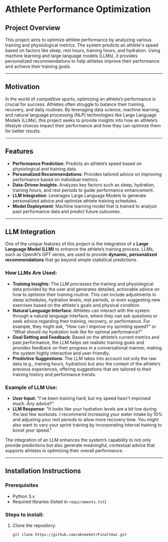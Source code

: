 # Athlete Performance Optimization

## Project Overview

This project aims to optimize athlete performance by analyzing various training and physiological metrics. The system predicts an athlete's speed based on factors like sleep, rest hours, training hours, and hydration. Using machine learning and large language models (LLMs), it provides personalized recommendations to help athletes improve their performance and achieve their training goals.

---

## Motivation

In the world of competitive sports, optimizing an athlete’s performance is crucial for success. Athletes often struggle to balance their training, recovery, and daily routines. By leveraging data science, machine learning, and natural language processing (NLP) technologies like Large Language Models (LLMs), this project seeks to provide insights into how an athlete’s lifestyle choices impact their performance and how they can optimize them for better results.

---

## Features

- **Performance Prediction**: Predicts an athlete’s speed based on physiological and training data.
- **Personalized Recommendations**: Provides tailored advice on improving performance based on individual metrics.
- **Data-Driven Insights**: Analyzes key factors such as sleep, hydration, training hours, and rest periods to guide performance enhancement.
- **LLM Integration**: Leverages Large Language Models to generate personalized advice and optimize athlete training schedules.
- **Model Deployment**: Machine learning model that is trained to analyze past performance data and predict future outcomes.

---

## LLM Integration

One of the unique features of this project is the integration of a **Large Language Model (LLM)** to enhance the athlete’s training process. LLMs, such as OpenAI’s GPT series, are used to provide **dynamic, personalized recommendations** that go beyond simple statistical predictions.

### How LLMs Are Used:
- **Training Insights**: The LLM processes the training and physiological data provided by the user and generates detailed, actionable advice on how to optimize their training routine. This can include adjustments in sleep schedules, hydration levels, rest periods, or even suggesting new exercises based on the athlete's goals and physical condition.
- **Natural Language Interface**: Athletes can interact with the system through a natural language interface, where they can ask questions or seek advice regarding their training, recovery, or performance. For example, they might ask, “How can I improve my sprinting speed?” or “What should my hydration look like for optimal performance?”
- **Goal Setting and Feedback**: Based on the athlete’s current metrics and past performance, the LLM helps set realistic training goals and provides feedback on their progress in a conversational manner, making the system highly interactive and user-friendly.
- **Predictive Suggestions**: The LLM takes into account not only the raw data (e.g., training hours, hydration) but also the context of the athlete’s previous experiences, offering suggestions that are tailored to their training history and performance trends.

### Example of LLM Use:
- **User Input**: "I’ve been training hard, but my speed hasn't improved much. Any advice?"
- **LLM Response**: "It looks like your hydration levels are a bit low during the last few workouts. I recommend increasing your water intake by 10% and adjusting your rest periods to allow more recovery time. You might also want to vary your sprint training by incorporating interval training to boost your speed."

The integration of an LLM enhances the system’s capability to not only provide predictions but also generate meaningful, contextual advice that supports athletes in optimizing their overall performance.

---

## Installation Instructions

### Prerequisites

- Python 3.x
- Required libraries (listed in `requirements.txt`)

### Steps to install:

1. Clone the repository:
   ```bash
   git clone https://github.com/akneeket/FinalYear.git

